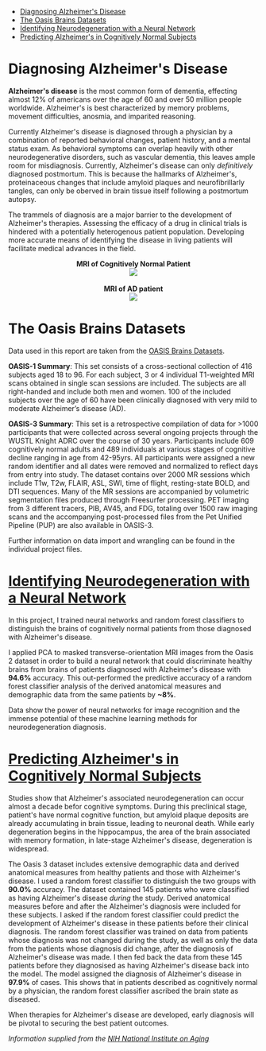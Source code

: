 * [Diagnosing Alzheimer's Disease](#diagnosing-alzheimers-disease)<br>
* [The Oasis Brains Datasets](#the-oasis-brains-datasets)<br>
* [Identifying Neurodegeneration with a Neural Network](#identifying-neurodegeneration-with-a-neural-network)<br>
* [Predicting Alzheimer's in Cognitively Normal Subjects](#predicting-alzheimers-in-cognitively-normal-subjects)

# Diagnosing Alzheimer's Disease

**Alzheimer's disease** is the most common form of dementia, effecting almost 12% of americans over the age of 60 and over 50 million people worldwide. Alzheimer's is best characterized by memory problems, movement difficulties, anosmia, and imparited reasoning.

Currently Alzheimer's disease is diagnosed through a physician by a combination of reported behavioral changes, patient history, and a mental status exam. As behavioral symptoms can overlap heavily with other neurodegenerative disorders, such as vascular dementia, this leaves ample room for misdiagnosis. Currently, Alzheimer's disease can only *definitively* diagnosed postmortum. This is because the hallmarks of Alzheimer's, proteinaceous changes that include amyloid plaques and neurofibrillarly tangles, can only be oberved in brain tissue itself following a postmortum autopsy. 

The trammels of diagnosis are a major barrier to the development of Alzheimer's therapies. Assessing the efficacy of a drug in clinical trials is hindered with a potentially heterogenous patient population. Developing more accurate means of identifying the disease in living patients will facilitate medical advances in the field. 

<p align="center">
  <b>MRI of Cognitively Normal Patient</b><br>
  <img src="https://github.com/GMattheisen/predicting_Alzheimers_from_MRI/blob/master/brain_COG_NORM.jpg"><br><br>
  <b>MRI of AD patient</b><br>
  <img src="https://github.com/GMattheisen/predicting_Alzheimers_from_MRI/blob/master/brain_ALZ.jpg">
</p>

# The Oasis Brains Datasets

Data used in this report are taken from the [OASIS Brains Datasets](https://www.oasis-brains.org/#data). 

**OASIS-1 Summary**: This set consists of a cross-sectional collection of 416 subjects aged 18 to 96. For each subject, 3 or 4 individual T1-weighted MRI scans obtained in single scan sessions are included. The subjects are all right-handed and include both men and women. 100 of the included subjects over the age of 60 have been clinically diagnosed with very mild to moderate Alzheimer’s disease (AD). 

**OASIS-3 Summary**: This set is a retrospective compilation of data for >1000 participants that were collected across several ongoing projects through the WUSTL Knight ADRC over the course of 30 years. Participants include 609 cognitively normal adults and 489 individuals at various stages of cognitive decline ranging in age from 42-95yrs. All participants were assigned a new random identifier and all dates were removed and normalized to reflect days from entry into study. The dataset contains over 2000 MR sessions which include T1w, T2w, FLAIR, ASL, SWI, time of flight, resting-state BOLD, and DTI sequences. Many of the MR sessions are accompanied by volumetric segmentation files produced through Freesurfer processing. PET imaging from 3 different tracers, PIB, AV45, and FDG, totaling over 1500 raw imaging scans and the accompanying post-processed files from the Pet Unified Pipeline (PUP) are also available in OASIS-3. 

Further information on data import and wrangling can be found in the individual project files.

# [Identifying Neurodegeneration with a Neural Network](https://github.com/GMattheisen/predicting_Alzheimers_from_MRI/blob/master/predicting_Alzheimers_from_MRI.py)

In this project, I trained neural networks and random forest classifiers to distinguish the brains of cognitively normal patients from those diagnosed with Alzheimer's disease. 

I applied PCA to masked transverse-orientation MRI images from the Oasis 2 dataset in order to build a neural network that could discriminate healthy brains from brains of patients diagnosed with Alzheimer's disease with **94.6%** accuracy. This out-performed the predictive accuracy of a random forest classifier analysis of the derived anatomical measures and demographic data from the same patients by **~8%**. 

Data show the power of neural networks for image recognition and the immense potential of these machine learning methods for neurodegeneration diagnosis. 

# [Predicting Alzheimer's in Cognitively Normal Subjects](https://github.com/GMattheisen/predicting_Alzheimers_from_MRI/blob/master/predicting_Alzheimers_from_derived_anatomical_values.py)

Studies show that Alzheimer's associated neurodegeneration can occur almost a decade befor cognitive symptoms. During this preclinical stage, patient's have normal cognitive function, but amyloid plaque deposits are already accumulating in brain tissue, leading to neuronal death. While early degeneration begins in the hippocampus, the area of the brain associated with memory formation, in late-stage Alzheimer's disease, degeneration is widespread.

The Oasis 3 dataset includes extensive demographic data and derived anatomical measures from healthy patients and those with Alzheimer's disease. I used a random forest classifier to distinguish the two groups with **90.0%** accuracy. The dataset contained 145 patients who were classified as having Alzheimer's disease *during* the study. Derived anatomical measures before and after the Alzheimer's diagnosis were included for these subjects. I asked if the random forest classifier could predict the development of Alzheimer's disease in these patients before their clinical diagnosis. The random forest classifier was trained on data from patients whose diagnosis was not changed during the study, as well as only the data from the patients whose diagnosis did change, after the diagnosis of Alzheimer's disease was made. I then fed back the data from these 145 patients before they diagnosised as having Alzheimer's disease back into the model. The model assigned the diagnosis of Alzheimer's disease in **97.9%** of cases. This shows that in patients described as cognitively normal by a physician, the random forest classifier ascribed the brain state as diseased. 

When therapies for Alzheimer's disease are developed, early diagnosis will be pivotal to securing the best patient outcomes. 

*Information supplied from the [NIH National Institute on Aging](https://www.nia.nih.gov/health/alzheimers-disease-fact-sheet)*
